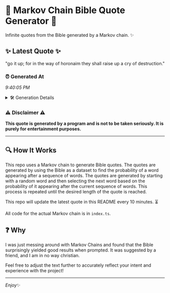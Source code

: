 # 📖 Markov Chain Bible Quote Generator 📖

Infinite quotes from the Bible generated by a Markov chain. ✨

## ✨ Latest Quote ✨
"go it up; for in the way of horonaim they shall raise up a cry of destruction."

### ⏰ Generated At
*9:40:05 PM*

<details>
    <summary>🛠️ Generation Details</summary>
    <p>
        <strong>🌱 Seed:</strong> go<br>
        <strong>🔄 Iterations:</strong> 16<br>
        <strong>📜 Context History:</strong><br>[ go ]: it<br>[ go, it ]: up;<br>[ go, it, up; ]: for<br>[ go, it, up;, for ]: in<br>[ go, it, up;, for, in ]: the<br>[ go, it, up;, for, in, the ]: way<br>[ it, up;, for, in, the, way ]: of<br>[ up;, for, in, the, way, of ]: horonaim<br>[ for, in, the, way, of, horonaim ]: they<br>[ in, the, way, of, horonaim, they ]: shall<br>[ the, way, of, horonaim, they, shall ]: raise<br>[ way, of, horonaim, they, shall, raise ]: up<br>[ of, horonaim, they, shall, raise, up ]: a<br>[ horonaim, they, shall, raise, up, a ]: cry<br>[ they, shall, raise, up, a, cry ]: of<br>[ shall, raise, up, a, cry, of ]: destruction.<br>
    </p>
</details>

### ⚠️ Disclaimer ⚠️
**This quote is generated by a program and is not to be taken seriously. It is purely for entertainment purposes.**

---

## 🔍 How It Works

This repo uses a Markov chain to generate Bible quotes. The quotes are generated by using the Bible as a dataset to find the probability of a word appearing after a sequence of words. The quotes are generated by starting with a random word and then selecting the next word based on the probability of it appearing after the current sequence of words. This process is repeated until the desired length of the quote is reached.

This repo will update the latest quote in this README every 10 minutes. ⏳

All code for the actual Markov chain is in `index.ts`.

## ❓ Why

I was just messing around with Markov Chains and found that the Bible surprisingly yielded good results when prompted. 
It was suggested by a friend, and I am in no way christian.

Feel free to adjust the text further to accurately reflect your intent and experience with the project!

---

*Enjoy*✨
